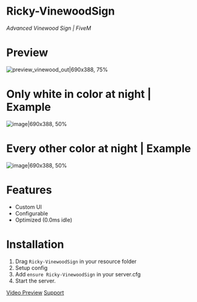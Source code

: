 # **Ricky-VinewoodSign**
*Advanced Vinewood Sign | FiveM*

# Preview
![preview_vinewood_out|690x388, 75%](upload://1Nj09JlpoDyC8RJHMcrN9JOOpwf.jpeg)

# Only white in color at night | Example
![image|690x388, 50%](upload://q6RErbeTNf0p9IUnXdN3lU1N1CS.jpeg)

# Every other color at night | Example
![image|690x388, 50%](upload://pDfgFKGy9NpPLSWDuvzONzywure.jpeg)



# Features
- Custom UI
- Configurable
- Optimized (0.0ms idle)

# Installation
1. Drag `Ricky-VinewoodSign` in your resource folder
2. Setup config
3. Add `ensure Ricky-VinewoodSign` in your server.cfg
4. Start the server.


[Video Preview](https://www.youtube.com/watch?v=IbNaZRQycik)
[Support](https://discord.gg/tHAbhd94vS)
